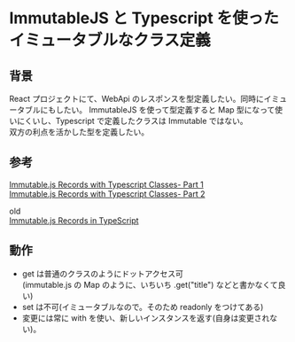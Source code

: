 # ImmutableJS と Typescript を使ったイミュータブルなクラス定義

## 背景
React プロジェクトにて、WebApi のレスポンスを型定義したい。同時にイミュータブルにもしたい。
ImmutableJS を使って型定義すると Map 型になって使いにくいし、Typescript で定義したクラスは Immutable ではない。  
双方の利点を活かした型を定義したい。

## 参考
[Immutable.js Records with Typescript Classes- Part 1](https://vault.buildbunker.com/stories/2018/1/15/immutablejs-records-with-typescript-classes-part-1)  
[Immutable.js Records with Typescript Classes- Part 2](http://vault.buildbunker.com/stories/2018/2/14/immutablejs-records-with-typescript-classes-part-2)  

old  
[Immutable.js Records in TypeScript](https://spin.atomicobject.com/2016/11/30/immutable-js-records-in-typescript/)  

## 動作
- get は普通のクラスのようにドットアクセス可  
(immutable.js の Map のように、いちいち .get("title") などと書かなくて良い)
- set は不可(イミュータブルなので。そのため readonly をつけてある)
- 変更には常に with を使い、新しいインスタンスを返す(自身は変更されない)。
